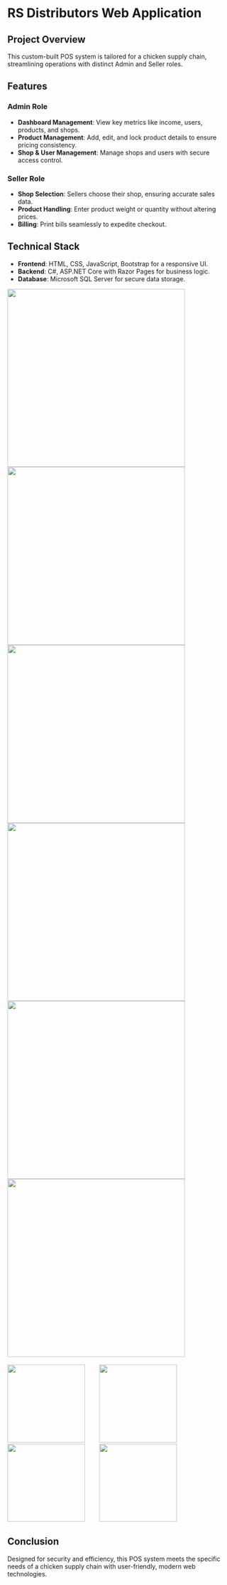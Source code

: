 # RS Distributors Web Application

## Project Overview

This custom-built POS system is tailored for a chicken supply chain, streamlining operations with distinct Admin and Seller roles.

## Features

### Admin Role
- **Dashboard Management**: View key metrics like income, users, products, and shops.
- **Product Management**: Add, edit, and lock product details to ensure pricing consistency.
- **Shop & User Management**: Manage shops and users with secure access control.

### Seller Role
- **Shop Selection**: Sellers choose their shop, ensuring accurate sales data.
- **Product Handling**: Enter product weight or quantity without altering prices.
- **Billing**: Print bills seamlessly to expedite checkout.

## Technical Stack

- **Frontend**: HTML, CSS, JavaScript, Bootstrap for a responsive UI.
- **Backend**: C#, ASP.NET Core with Razor Pages for business logic.
- **Database**: Microsoft SQL Server for secure data storage.

<div>
 <img width=400 src="https://github.com/user-attachments/assets/c00d2c50-fcbf-49fe-96c5-337e8be747ea"/>
 <img width=400 src="https://github.com/user-attachments/assets/f4ca28b1-b5eb-458c-a384-cd17a31891e8"/>
</div>
<div>
 <img width=400 src="https://github.com/user-attachments/assets/71e738b6-3e3e-4737-beb5-3364e232f587"/>
 <img width=400 src="https://github.com/user-attachments/assets/5dfc6611-f007-4071-bd06-018f5ca040a4"/>
</div> 
<div>
 <img width=400 src="https://github.com/user-attachments/assets/508fedb2-6983-4726-bb3d-86027df299b7"/>
 <img width=400 src="https://github.com/user-attachments/assets/6b9762a1-52a4-4fcc-9573-d584169d2700"/>
</div>
<br>
<div>
 <img width=175 src="https://github.com/user-attachments/assets/970cf296-8acd-4ce3-ac33-0fafe20f5988"/>&nbsp;&nbsp;&nbsp;&nbsp;&nbsp;&nbsp;&nbsp;
 <img width=175 src="https://github.com/user-attachments/assets/dcd3364d-1609-40d9-afce-c27157033431"/>&nbsp;&nbsp;&nbsp;&nbsp;&nbsp;&nbsp;&nbsp;&nbsp;
 <img width=175 src="https://github.com/user-attachments/assets/bba161cc-3f1c-453a-a1b3-dd31568afe94"/>&nbsp;&nbsp;&nbsp;&nbsp;&nbsp;&nbsp;&nbsp;
 <img width=175 src="https://github.com/user-attachments/assets/a1ae224c-1101-428b-86b9-94f6c048fb64"/> 
</div>

## Conclusion

Designed for security and efficiency, this POS system meets the specific needs of a chicken supply chain with user-friendly, modern web technologies.
